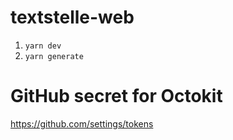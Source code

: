 # textstelle-web

1. `yarn dev`
2. `yarn generate`

# GitHub secret for Octokit
https://github.com/settings/tokens